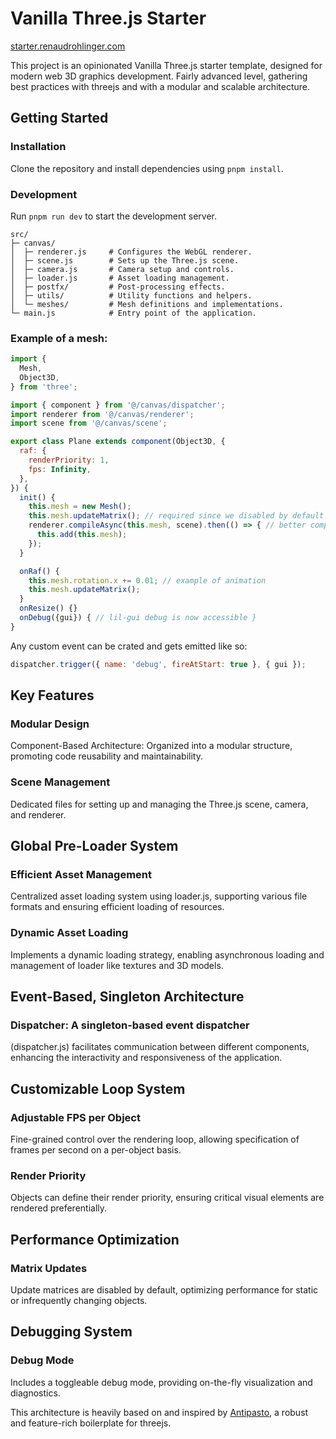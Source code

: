 # Vanilla Three.js Starter

[starter.renaudrohlinger.com](https://starter.renaudrohlinger.com)

This project is an opinionated Vanilla Three.js starter
template, designed for modern web 3D graphics development. Fairly advanced level, gathering best practices with threejs and with a modular and scalable architecture.

## Getting Started

### Installation

Clone the repository and install dependencies using `pnpm install`.

### Development

Run `pnpm run dev` to start the development server.

```
src/
├─ canvas/
│  ├─ renderer.js     # Configures the WebGL renderer.
│  ├─ scene.js        # Sets up the Three.js scene.
│  ├─ camera.js       # Camera setup and controls.
│  ├─ loader.js       # Asset loading management.
│  ├─ postfx/         # Post-processing effects.
│  ├─ utils/          # Utility functions and helpers.
│  └─ meshes/         # Mesh definitions and implementations.
└─ main.js            # Entry point of the application.
```

### Example of a mesh:

```js
import {
  Mesh,
  Object3D,
} from 'three';

import { component } from '@/canvas/dispatcher';
import renderer from '@/canvas/renderer';
import scene from '@/canvas/scene';

export class Plane extends component(Object3D, {
  raf: {
    renderPriority: 1,
    fps: Infinity,
  },
}) {
  init() {
    this.mesh = new Mesh();
    this.mesh.updateMatrix(); // required since we disabled by default
    renderer.compileAsync(this.mesh, scene).then(() => { // better compile for GPU
      this.add(this.mesh);
    });
  }

  onRaf() {
    this.mesh.rotation.x += 0.01; // example of animation
    this.mesh.updateMatrix();
  }
  onResize() {}
  onDebug({gui}) { // lil-gui debug is now accessible }
}
```

Any custom event can be crated and gets emitted like so:

```js
dispatcher.trigger({ name: 'debug', fireAtStart: true }, { gui });
```

## Key Features

### Modular Design

Component-Based Architecture: Organized into a modular structure, promoting code reusability and maintainability.

### Scene Management

Dedicated files for setting up and managing the Three.js scene, camera, and renderer.

## Global Pre-Loader System

### Efficient Asset Management

Centralized asset loading system using loader.js, supporting various file formats and ensuring efficient loading of resources.

### Dynamic Asset Loading

Implements a dynamic loading strategy, enabling asynchronous loading and management of loader like textures and 3D models.

## Event-Based, Singleton Architecture

### Dispatcher: A singleton-based event dispatcher

(dispatcher.js) facilitates communication between different components, enhancing the interactivity and responsiveness of the application.

## Customizable Loop System

### Adjustable FPS per Object

Fine-grained control over the rendering loop, allowing specification of frames per second on a per-object basis.

### Render Priority

Objects can define their render priority, ensuring critical visual elements are rendered preferentially.

## Performance Optimization

### Matrix Updates

Update matrices are disabled by default, optimizing performance for static or infrequently changing objects.

## Debugging System

### Debug Mode

Includes a toggleable debug mode, providing on-the-fly visualization and diagnostics.

This architecture is heavily based on and inspired by [Antipasto](https://github.com/luruke/antipasto), a robust and feature-rich boilerplate for threejs.
